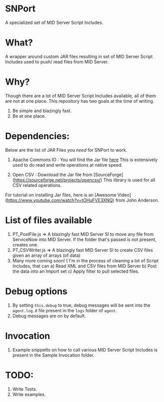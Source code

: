 # SNPort
A specialized set of MID Server Script Includes.

What?
====
A wrapper around custom JAR files resulting in set of MID Server Script Includes used to push/ read files from MID Server.

Why?
===
Though there are a lot of MID Server Script Includes available, all of them are not at one place. This repository has two goals at the time of writing.

1. Be simple and blazingly fast.
2. Be at one place. 

Dependencies:
=============
Below are the list of JAR Files you *need* for SNPort to work.

1. Apache Commons IO : You will find the Jar file [here](http://commons.apache.org/proper/commons-io/download_io.cgi)
  This is extensively used to do read and write operations at native speed.
  
2. Open CSV : Download the Jar file from [SourceForge] (https://sourceforge.net/projects/opencsv/)
  This library is used for all CSV related operations.

For tutorial on installing Jar files, here is an [Awesome Video] (https://www.youtube.com/watch?v=tOHuFVE3XNQ) from John Anderson.


List of files available
=======================

1. PT_PostFile.js => A blazingly fast MID Server SI to move any file from ServiceNow into MID Server. If the folder that's passed is not present, creates one.
2. PT_CSVWriter.js => A blazingly fast MID Server SI to create CSV files given an array of arrays (of data)
3. Many more coming soon!  ( I'm in the process of cleaning a lot of Script Includes, that can a) Read XML and CSV files from MID Server b) Post the data into an Import set c) Apply filter to pull selected files.


Debug options
=============

1. By setting `this.debug` to true, debug messages will be sent into the `agent.log.0` file present in the `logs` folder of `agent`.
2. Debug messages are on by default.


Invocation
==========

1. Example snippetts on how to call various MID Server Script Includes is present in the Sample Invocation folder.


TODO:
====

1. Write Tests.
2. Write examples.






